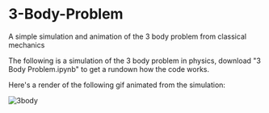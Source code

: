 # 3-Body-Problem
A simple simulation and animation of the 3 body problem from classical mechanics 

The following is a simulation of the 3 body problem in physics, download "3 Body Problem.ipynb" to get a rundown how the code works.

Here's a render of the following gif animated from the simulation:

![3body](https://github.com/user-attachments/assets/641d351c-50b2-4c2a-bb5e-5fd72ccc3f54)
